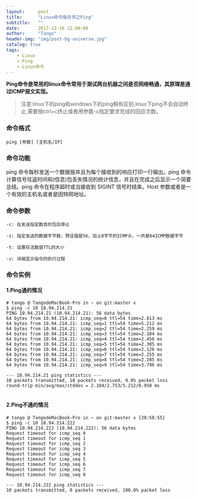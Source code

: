 ```yaml
---
layout:     post
title:      "Linux命令每日学之Ping"
subtitle:   ""
date:       2017-12-16 12:00:00
author:     "Tango"
header-img: "img/post-bg-universe.jpg"
catalog: true
tags:   
    - Linux
    - Ping
    - Linux命令
---
```


**Ping命令是常用的linux命令常用于测试两台机器之间是否网络畅通，其原理是通过ICMP报文实现。**

> 注意:linux下的ping和windows下的ping稍有区别,linux下ping不会自动终止,需要按ctrl+c终止或者用参数-c指定要求完成的回应次数。
>   


### 命令格式

`
ping [参数] [主机名/IP]                        
`
### 命令功能
ping 命令每秒发送一个数据报并且为每个接收到的响应打印一行输出。ping 命令计算信号往返时间和(信息)包丢失情况的统计信息，并且在完成之后显示一个简要总结。ping 命令在程序超时或当接收到 SIGINT 信号时结束。Host 参数或者是一个有效的主机名或者是因特网地址。

### 命令参数

`-c: 在发送指定数目的包后停止               ` 
 
`-s: 指定发送的数据字节数，预设值是56，加上8字节的ICMP头，一共是64ICMP数据字节`  
  
`-t: 设置存活数值TTL的大小                 `   
 
`-v: 详细显示指令的执行过程                 `
### 命令实例

#### 1.Ping通的情况
```
# tango @ TangodeMacBook-Pro in ~ on git:master x 
$ ping -c 10 10.94.214.21
PING 10.94.214.21 (10.94.214.21): 56 data bytes
64 bytes from 10.94.214.21: icmp_seq=0 ttl=54 time=2.813 ms
64 bytes from 10.94.214.21: icmp_seq=1 ttl=54 time=5.212 ms
64 bytes from 10.94.214.21: icmp_seq=2 ttl=54 time=2.259 ms
64 bytes from 10.94.214.21: icmp_seq=3 ttl=54 time=2.104 ms
64 bytes from 10.94.214.21: icmp_seq=4 ttl=54 time=2.456 ms
64 bytes from 10.94.214.21: icmp_seq=5 ttl=54 time=2.305 ms
64 bytes from 10.94.214.21: icmp_seq=6 ttl=54 time=2.126 ms
64 bytes from 10.94.214.21: icmp_seq=7 ttl=54 time=2.255 ms
64 bytes from 10.94.214.21: icmp_seq=8 ttl=54 time=2.205 ms
64 bytes from 10.94.214.21: icmp_seq=9 ttl=54 time=3.796 ms

--- 10.94.214.21 ping statistics ---
10 packets transmitted, 10 packets received, 0.0% packet loss
round-trip min/avg/max/stddev = 2.104/2.753/5.212/0.950 ms


```
#### 2.Ping不通的情况
```
# tango @ TangodeMacBook-Pro in ~ on git:master x [20:58:55] 
$ ping -c 10 10.94.214.222
PING 10.94.214.222 (10.94.214.222): 56 data bytes
Request timeout for icmp_seq 0
Request timeout for icmp_seq 1
Request timeout for icmp_seq 2
Request timeout for icmp_seq 3
Request timeout for icmp_seq 4
Request timeout for icmp_seq 5
Request timeout for icmp_seq 6
Request timeout for icmp_seq 7
Request timeout for icmp_seq 8

--- 10.94.214.222 ping statistics ---
10 packets transmitted, 0 packets received, 100.0% packet loss
```
